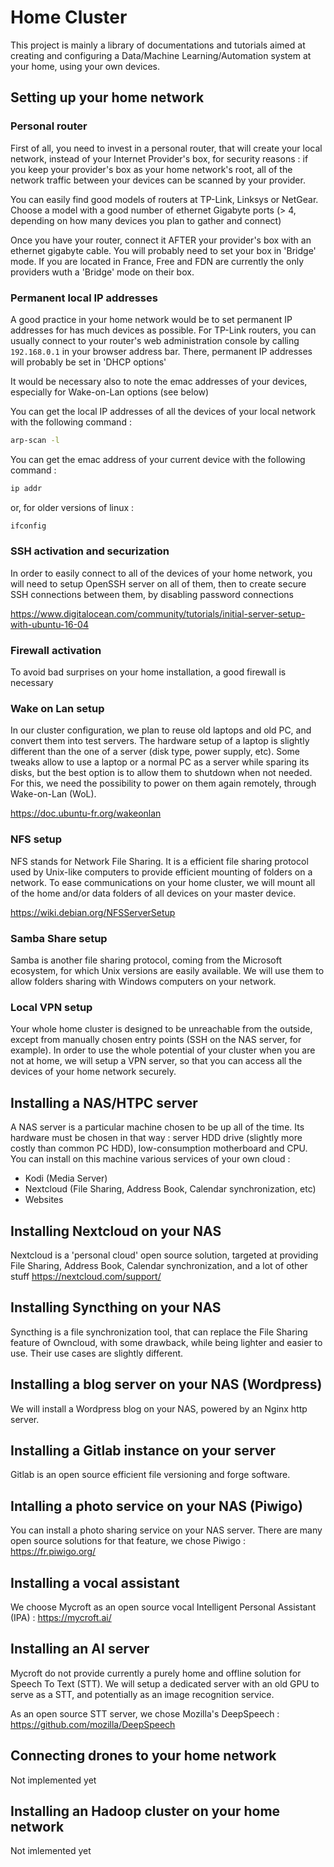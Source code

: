 # Home Cluster

This project is mainly a library of documentations and tutorials aimed at creating and configuring a Data/Machine Learning/Automation system at your home, using your own devices.

## Setting up your home network

### Personal router

First of all, you need to invest in a personal router, that will create your local network, instead of your Internet Provider's box, for security reasons : if you keep your provider's box as your home network's root, all of the network traffic between your devices can be scanned by your provider.

You can easily find good models of routers at TP-Link, Linksys or NetGear. Choose a model with a good number of ethernet Gigabyte ports (> 4, depending on how many devices you plan to gather and connect)

Once you have your router, connect it AFTER your provider's box with an ethernet gigabyte cable. You will probably need to set your box in 'Bridge' mode. If you are located in France, Free and FDN are currently the only providers wuth a 'Bridge' mode on their box.

### Permanent local IP addresses

A good practice in your home network would be to set permanent IP addresses for has much devices as possible.
For TP-Link routers, you can usually connect to your router's web administration console by calling `192.168.0.1` in your browser address bar.
There, permanent IP addresses will probably be set in 'DHCP options'

It would be necessary also to note the emac addresses of your devices, especially for Wake-on-Lan options (see below)

You can get the local IP addresses of all the devices of your local network with the following command :

```bash
arp-scan -l
```

You can get the emac address of your current device with the following command :

```bash
ip addr
```

or, for older versions of linux :

```bash
ifconfig
```

### SSH activation and securization

In order to easily connect to all of the devices of your home network, you will need to setup OpenSSH server on all of them, then to create secure SSH connections between them, by disabling password connections

https://www.digitalocean.com/community/tutorials/initial-server-setup-with-ubuntu-16-04

### Firewall activation

To avoid bad surprises on your home installation, a good firewall is necessary

### Wake on Lan setup

In our cluster configuration, we plan to reuse old laptops and old PC, and convert them into test servers. The hardware setup of a laptop is slightly different than the one of a server (disk type, power supply, etc). Some tweaks allow to use a laptop or a normal PC as a server while sparing its disks, but the best option is to allow them to shutdown when not needed. For this, we need the possibility to power on them again remotely, through Wake-on-Lan (WoL).

https://doc.ubuntu-fr.org/wakeonlan

### NFS setup

NFS stands for Network File Sharing. It is a efficient file sharing protocol used by Unix-like computers to provide efficient mounting of folders on a network. To ease communications on your home cluster, we will mount all of the home and/or data folders of all devices on your master device.

https://wiki.debian.org/NFSServerSetup

### Samba Share setup

Samba is another file sharing protocol, coming from the Microsoft ecosystem, for which Unix versions are easily available. We will use them to allow folders sharing with Windows computers on your network.

### Local VPN setup

Your whole home cluster is designed to be unreachable from the outside, except from manually chosen entry points (SSH on the NAS server, for example). In order to use the whole potential of your cluster when you are not at home, we will setup a VPN server, so that you can access all the devices of your home network securely.

## Installing a NAS/HTPC server

A NAS server is a particular machine chosen to be up all of the time. Its hardware must be chosen in that way : server HDD drive (slightly more costly than common PC HDD), low-consumption motherboard and CPU. You can install on this machine various services of your own cloud :

- Kodi (Media Server)
- Nextcloud (File Sharing, Address Book, Calendar synchronization, etc)
- Websites

## Installing Nextcloud on your NAS

Nextcloud is a 'personal cloud' open source solution, targeted at providing File Sharing, Address Book, Calendar synchronization, and a lot of other stuff
https://nextcloud.com/support/

## Installing Syncthing on your NAS

Syncthing is a file synchronization tool, that can replace the File Sharing feature of Owncloud, with some drawback, while being lighter and easier to use. Their use cases are slightly different.

## Installing a blog server on your NAS (Wordpress)

We will install a Wordpress blog on your NAS, powered by an Nginx http server.

## Installing a Gitlab instance on your server

Gitlab is an open source efficient file versioning and forge software.

## Intalling a photo service on your NAS (Piwigo)

You can install a photo sharing service on your NAS server. There are many open source solutions for that feature, we chose Piwigo :
https://fr.piwigo.org/

## Installing a vocal assistant

We choose Mycroft as an open source vocal Intelligent Personal Assistant (IPA) : 
https://mycroft.ai/

## Installing an AI server

Mycroft do not provide currently a purely home and offline solution for Speech To Text (STT). We will setup a dedicated server with an old GPU to serve as a STT, and potentially as an image recognition service.

As an open source STT server, we chose Mozilla's DeepSpeech :
https://github.com/mozilla/DeepSpeech

## Connecting drones to your home network

Not implemented yet

## Installing an Hadoop cluster on your home network

Not imlemented yet